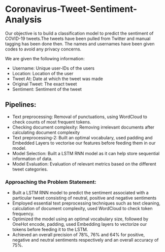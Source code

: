 # Coronavirus-Tweet-Sentiment-Analysis

Our objective is to build a classification model to predict the sentiment of COVID-19 tweets.The tweets have been pulled from Twitter and manual tagging has been done then.
The names and usernames have been given codes to avoid any privacy concerns.

We are given the following information:
* Username: Unique user-IDs of the users
* Location: Location of the user
* Tweet At: Date at which the tweet was made
* Original Tweet: The exact tweet
* Sentiment: Sentiment of the tweet

## **Pipelines:**
* Text preprocessing: Removal of punctuations, using WordCloud to check counts of most frequent tokens.
* Checking document complexity: Removing irrelevant documents after calculating document complexity
* Text preprocessing-2: Built an optimal vocabulary, used padding and Embedded Layers to vectorise our features before feeding them in our model.
* Model Selection: Built a LSTM RNN model as it can help store sequential information of data.
* Model Evaluation: Evaluation of relevant metrics based on the different tweet categories.


<h3><b> Approaching the Problem Statement: </b></h3>

* Built a LSTM RNN model to predict the sentiment associated with a particular tweet consisting of neutral, positive and negative sentiments
* Employed essential text preprocessing techniques such as text cleaning, calculation of document complexity, used WordCloud to check token frequency.
* Optimized the model using an optimal vocabulary size, followed by OneHot encode, padding, used Embedding layers to vectorize our tokens before feeding it to the LSTM.
* Achieved an overall precision of 78%, 76% and 64% for positive, negative and neutral sentiments respectively and an overall accuracy of 75%.
